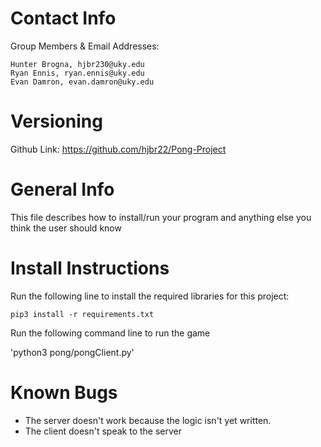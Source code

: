Contact Info
============

Group Members & Email Addresses:

    Hunter Brogna, hjbr230@uky.edu
    Ryan Ennis, ryan.ennis@uky.edu
    Evan Damron, evan.damron@uky.edu

Versioning
==========

Github Link: https://github.com/hjbr22/Pong-Project

General Info
============
This file describes how to install/run your program and anything else you think the user should know

Install Instructions
====================

Run the following line to install the required libraries for this project:

`pip3 install -r requirements.txt`

Run the following command line to run the game

'python3 pong/pongClient.py'

Known Bugs
==========
- The server doesn't work because the logic isn't yet written.
- The client doesn't speak to the server